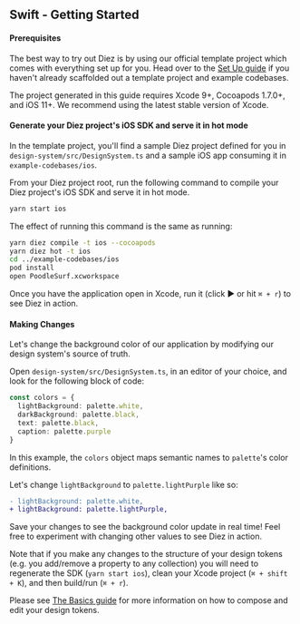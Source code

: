 ## Swift - Getting Started

#### Prerequisites

The best way to try out Diez is by using our official template project which comes with everything set up for you. Head over to the [Set Up guide](/getting-started#set-up) if you haven't already scaffolded out a template project and example codebases.

The project generated in this guide requires Xcode 9+, Cocoapods 1.7.0+, and iOS 11+. We recommend using the latest stable version of Xcode.

#### Generate your Diez project's iOS SDK and serve it in hot mode

In the template project, you'll find a sample Diez project defined for you in `design-system/src/DesignSystem.ts` and a sample iOS app consuming it in `example-codebases/ios`.

From your Diez project root, run the following command to compile your Diez project's iOS SDK and serve it in hot mode.

```bash
yarn start ios
```

The effect of running this command is the same as running:
```bash
yarn diez compile -t ios --cocoapods
yarn diez hot -t ios
cd ../example-codebases/ios
pod install
open PoodleSurf.xcworkspace
```

Once you have the application open in Xcode, run it (click ► or hit `⌘ + r`) to see Diez in action.

#### Making Changes

Let's change the background color of our application by modifying our design system's source of truth.

Open `design-system/src/DesignSystem.ts`, in an editor of your choice, and look for the following block of code:

```typescript
const colors = {
  lightBackground: palette.white,
  darkBackground: palette.black,
  text: palette.black,
  caption: palette.purple
}
```

In this example, the `colors` object maps semantic names to `palette`'s color definitions.

Let's change `lightBackground` to `palette.lightPurple` like so:

```Diff
- lightBackground: palette.white,
+ lightBackground: palette.lightPurple,
```

Save your changes to see the background color update in real time! Feel free to experiment with changing other values to see Diez in action.

Note that if you make any changes to the structure of your design tokens (e.g. you add/remove a property to any collection) you will need to regenerate the SDK (`yarn start ios`), clean your Xcode project (`⌘ + shift + K`), and then build/run (`⌘ + r`).

Please see [The Basics guide](/getting-started/the-basics) for more information on how to compose and edit your design tokens.

